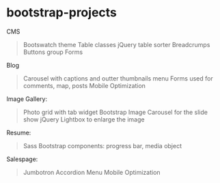 # bootstrap-projects

CMS
>Bootswatch theme
>Table classes
>jQuery table sorter
>Breadcrumps
>Buttons group
>Forms

Blog
>Carousel with captions and outter thumbnails menu
>Forms used for comments, map, posts
>Mobile Optimization

Image Gallery:
>Photo grid with tab widget 
>Bootstrap Image Carousel for the slide show
>jQuery Lightbox to enlarge the image

Resume:
>Sass
>Bootstrap components: progress bar, media object

Salespage:
>Jumbotron
>Accordion Menu
>Mobile Optimization




